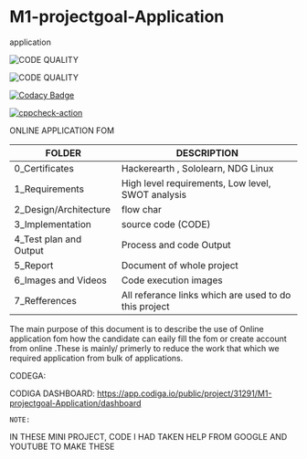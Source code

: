 # M1-projectgoal-Application
application


![CODE QUALITY ](https://api.codiga.io/project/31291/score/svg)

![CODE QUALITY]( https://api.codiga.io/project/31291/status/svg)

[![Codacy Badge](https://app.codacy.com/project/badge/Grade/0857cd72023c4a9893a6220ad29fdb34)](https://www.codacy.com/gh/SriramYaswanth/M1-projectgoal-Application/dashboard?utm_source=github.com&amp;utm_medium=referral&amp;utm_content=SriramYaswanth/M1-projectgoal-Application&amp;utm_campaign=Badge_Grade)

[![cppcheck-action](https://github.com/SriramYaswanth/M1-projectgoal-Application/actions/workflows/cppcheck.yml/badge.svg)](https://github.com/SriramYaswanth/M1-projectgoal-Application/actions/workflows/cppcheck.yml)


  ONLINE APPLICATION FOM
  
   | FOLDER             | DESCRIPTION|
   |--------------------|------------|
   |0_Certificates      | Hackerearth , Sololearn,  NDG Linux |
   |1_Requirements     | High level requirements, Low level, SWOT analysis|
   |2_Design/Architecture| flow char |
   |3_Implementation| source code (CODE)|
   |4_Test plan and Output|Process and code Output|
   |5_Report|Document of whole project|
   |6_Images and Videos| Code execution images|
   |7_Refferences| All referance links which are used to do this project|
   
   
  
The main purpose of this document is to describe the use of Online application fom how the candidate can eaily fill the fom or create account from online .These is mainly/ primerly to reduce the work that which we required application from bulk of applications.

CODEGA:

CODIGA DASHBOARD: https://app.codiga.io/public/project/31291/M1-projectgoal-Application/dashboard




    NOTE:
    
IN THESE MINI PROJECT,  CODE I HAD TAKEN HELP FROM GOOGLE AND YOUTUBE TO MAKE THESE 

